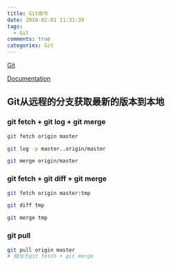 ```yaml
---
title: Git命令
date: 2018-02-01 11:31:39
tags:
  - Git
comments: true
categories: Git
---
```

[Git](https://git-scm.com/)

[Documentation](https://git-scm.com/docs)

## Git从远程的分支获取最新的版本到本地

### git fetch + git log + git merge

```bash
git fetch origin master

git log -p master..origin/master

git merge origin/master
```

### git fetch + git diff + git merge

```bash
git fetch origin master:tmp

git diff tmp

git merge tmp
```

### git pull

```bash
git pull origin master
# 相当于git fetch + git merge
```